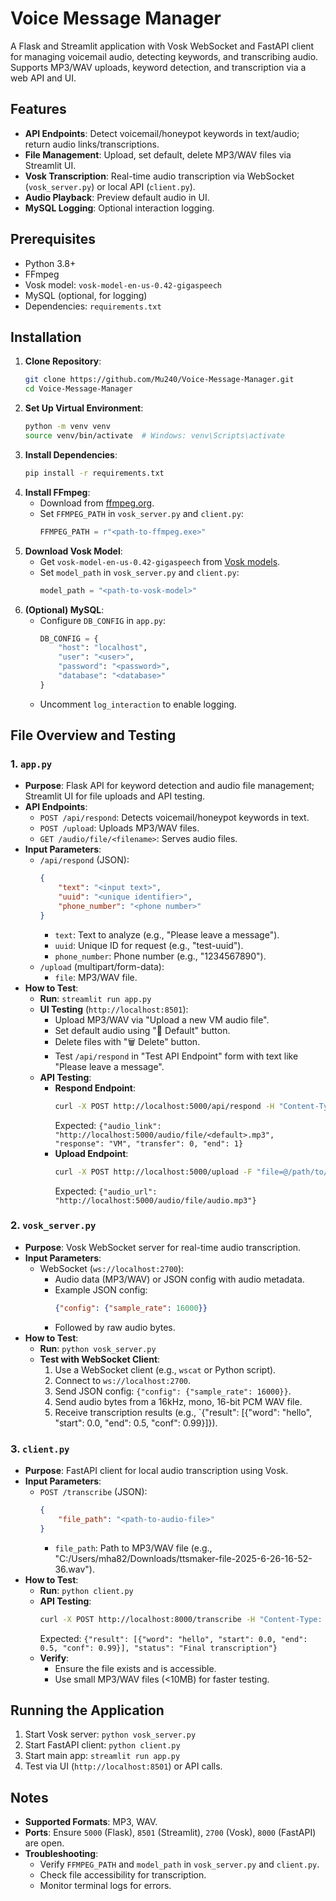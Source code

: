 # Voice Message Manager

A Flask and Streamlit application with Vosk WebSocket and FastAPI client for managing voicemail audio, detecting keywords, and transcribing audio. Supports MP3/WAV uploads, keyword detection, and transcription via a web API and UI.

## Features
- **API Endpoints**: Detect voicemail/honeypot keywords in text/audio; return audio links/transcriptions.
- **File Management**: Upload, set default, delete MP3/WAV files via Streamlit UI.
- **Vosk Transcription**: Real-time audio transcription via WebSocket (`vosk_server.py`) or local API (`client.py`).
- **Audio Playback**: Preview default audio in UI.
- **MySQL Logging**: Optional interaction logging.

## Prerequisites
- Python 3.8+
- FFmpeg
- Vosk model: `vosk-model-en-us-0.42-gigaspeech`
- MySQL (optional, for logging)
- Dependencies: `requirements.txt`

## Installation
1. **Clone Repository**:
   ```bash
   git clone https://github.com/Mu240/Voice-Message-Manager.git
   cd Voice-Message-Manager
   ```
2. **Set Up Virtual Environment**:
   ```bash
   python -m venv venv
   source venv/bin/activate  # Windows: venv\Scripts\activate
   ```
3. **Install Dependencies**:
   ```bash
   pip install -r requirements.txt
   ```
4. **Install FFmpeg**:
   - Download from [ffmpeg.org](https://ffmpeg.org/download.html).
   - Set `FFMPEG_PATH` in `vosk_server.py` and `client.py`:
     ```python
     FFMPEG_PATH = r"<path-to-ffmpeg.exe>"
     ```
5. **Download Vosk Model**:
   - Get `vosk-model-en-us-0.42-gigaspeech` from [Vosk models](https://alphacephei.com/vosk/models).
   - Set `model_path` in `vosk_server.py` and `client.py`:
     ```python
     model_path = "<path-to-vosk-model>"
     ```
6. **(Optional) MySQL**:
   - Configure `DB_CONFIG` in `app.py`:
     ```python
     DB_CONFIG = {
         "host": "localhost",
         "user": "<user>",
         "password": "<password>",
         "database": "<database>"
     }
     ```
   - Uncomment `log_interaction` to enable logging.

## File Overview and Testing

### 1. `app.py`
- **Purpose**: Flask API for keyword detection and audio file management; Streamlit UI for file uploads and API testing.
- **API Endpoints**:
  - `POST /api/respond`: Detects voicemail/honeypot keywords in text.
  - `POST /upload`: Uploads MP3/WAV files.
  - `GET /audio/file/<filename>`: Serves audio files.
- **Input Parameters**:
  - `/api/respond` (JSON):
    ```json
    {
        "text": "<input text>",
        "uuid": "<unique identifier>",
        "phone_number": "<phone number>"
    }
    ```
    - `text`: Text to analyze (e.g., "Please leave a message").
    - `uuid`: Unique ID for request (e.g., "test-uuid").
    - `phone_number`: Phone number (e.g., "1234567890").
  - `/upload` (multipart/form-data):
    - `file`: MP3/WAV file.
- **How to Test**:
  - **Run**: `streamlit run app.py`
  - **UI Testing** (`http://localhost:8501`):
    - Upload MP3/WAV via "Upload a new VM audio file".
    - Set default audio using "📌 Default" button.
    - Delete files with "🗑️ Delete" button.
    - Test `/api/respond` in "Test API Endpoint" form with text like "Please leave a message".
  - **API Testing**:
    - **Respond Endpoint**:
      ```bash
      curl -X POST http://localhost:5000/api/respond -H "Content-Type: application/json" -d '{"text": "Please leave a message", "uuid": "test-uuid", "phone_number": "1234567890"}'
      ```
      Expected: `{"audio_link": "http://localhost:5000/audio/file/<default>.mp3", "response": "VM", "transfer": 0, "end": 1}`
    - **Upload Endpoint**:
      ```bash
      curl -X POST http://localhost:5000/upload -F "file=@/path/to/audio.mp3"
      ```
      Expected: `{"audio_url": "http://localhost:5000/audio/file/audio.mp3"}`

### 2. `vosk_server.py`
- **Purpose**: Vosk WebSocket server for real-time audio transcription.
- **Input Parameters**:
  - WebSocket (`ws://localhost:2700`):
    - Audio data (MP3/WAV) or JSON config with audio metadata.
    - Example JSON config:
      ```json
      {"config": {"sample_rate": 16000}}
      ```
    - Followed by raw audio bytes.
- **How to Test**:
  - **Run**: `python vosk_server.py`
  - **Test with WebSocket Client**:
    1. Use a WebSocket client (e.g., `wscat` or Python script).
    2. Connect to `ws://localhost:2700`.
    3. Send JSON config: `{"config": {"sample_rate": 16000}}`.
    4. Send audio bytes from a 16kHz, mono, 16-bit PCM WAV file.
    5. Receive transcription results (e.g., `{"result": [{"word": "hello", "start": 0.0, "end": 0.5, "conf": 0.99}]}).
  

### 3. `client.py`
- **Purpose**: FastAPI client for local audio transcription using Vosk.
- **Input Parameters**:
  - `POST /transcribe` (JSON):
    ```json
    {
        "file_path": "<path-to-audio-file>"
    }
    ```
    - `file_path`: Path to MP3/WAV file (e.g., "C:/Users/mha82/Downloads/ttsmaker-file-2025-6-26-16-52-36.wav").
- **How to Test**:
  - **Run**: `python client.py`
  - **API Testing**:
    ```bash
    curl -X POST http://localhost:8000/transcribe -H "Content-Type: application/json" -d '{"file_path": "C:/Users/mha82/Downloads/ttsmaker-file-2025-6-26-16-52-36.wav"}'
    ```
    Expected: `{"result": [{"word": "hello", "start": 0.0, "end": 0.5, "conf": 0.99}], "status": "Final transcription"}`
  - **Verify**:
    - Ensure the file exists and is accessible.
    - Use small MP3/WAV files (<10MB) for faster testing.

## Running the Application
1. Start Vosk server: `python vosk_server.py`
2. Start FastAPI client: `python client.py`
3. Start main app: `streamlit run app.py`
4. Test via UI (`http://localhost:8501`) or API calls.

## Notes
- **Supported Formats**: MP3, WAV.
- **Ports**: Ensure `5000` (Flask), `8501` (Streamlit), `2700` (Vosk), `8000` (FastAPI) are open.
- **Troubleshooting**:
  - Verify `FFMPEG_PATH` and `model_path` in `vosk_server.py` and `client.py`.
  - Check file accessibility for transcription.
  - Monitor terminal logs for errors.

